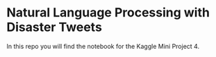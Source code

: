 # Natural Language Processing with Disaster Tweets
In this repo you will find the notebook for the Kaggle Mini Project 4.
